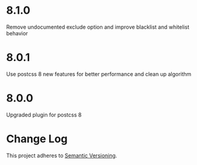 # 8.1.0
Remove undocumented exclude option and improve blacklist and whitelist behavior

# 8.0.1
Use postcss 8 new features for better performance and clean up algorithm

# 8.0.0
Upgraded plugin for postcss 8

# Change Log

This project adheres to [Semantic Versioning](http://semver.org/).
